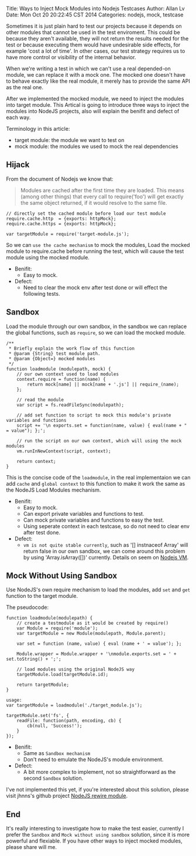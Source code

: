 Title: Ways to Inject Mock Modules into Nodejs Testcases
Author: Allan Lv
Date: Mon Oct 20 20:22:45 CST 2014
Categories: nodejs, mock, testcase

Sometimes it is just plain hard to test our projects because it depends on other modules that cannot be used in the test enviroment. This could be because they aren't available, they will not return the results needed for the test or because executing them would have undesirable side effects, for example 'cost a lot of time'. In other cases, our test strategy requires us to have more control or visibility of the internal behavior.

When we're writing a test in which we can't use a real depended-on module, we can replace it with a mock one. The mocked one doesn't have to behave exactly like the real module, it merely has to provide the same API as the real one.

After we implemented the mocked module, we need to inject the modules into target module. This Artical is going to introduce three ways to inject the modules into NodeJS projects, also will explain the benifit and defect of each way.

Terminology in this article:

- target module: the module we want to test on
- mock module: the modules we used to mock the real dependencies

## Hijack


From the document of Nodejs we know that:

> Modules are cached after the first time they are loaded. This means (among other things) that every call to require('foo') will get exactly the same object returned, if it would resolve to the same file.

	// directly set the cached module before load our test module
	require.cache.http  = {exports: httpMock};
    require.cache.https = {exports: httpMock};

    var targetModule = require('target-module.js');

So we can `use the cache mechanism` to mock the modules, Load the mocked module to require.cache before running the test, which will cause the test module using the mocked module.

- Benifit:
  - Easy to mock.
- Defect:
  - Need to clear the mock env after test done or will effect the following tests.


## Sandbox

Load the module through our own sandbox, in the sandbox we can replace the global functions, such as `require`, so we can load the mocked module.

	/**
	 * Briefly explain the work flow of this function
	 * @param {String} test module path.
	 * @param {Object=} mocked modules
	 */
	function loadmodule (modulepath, mock) {
		// our own context used to load modules
		context.require = function(name) {
        	return mock[name] || mock[name + '.js'] || require_(name);
    	};

    	// read the module
    	var script = fs.readFileSync(modulepath);

    	// add set function to script to mock this module's private variables and functions
    	script += '\n exports.set = function(name, value) { eval(name + " = value"); };';

    	// run the script on our own context, which will using the mock modules
    	vm.runInNewContext(script, context);

    	return context;
    }

This is the concise code of the `loadmodule`, in the real implementaion we can add `cache` and `global context` to this function to make it work the same as the NodeJS Load Modules mechanism.


- Benifit:
  - Easy to mock.
  - Can export private variables and functions to test.
  - Can mock private variables and functions to easy the test.
  - Using seperate context in each testcase, so do not need to clear env after test done.
- Defect:
  - `vm is not quite stable currently`, such as '[] instnaceof Array' will return false in our own sandbox, we can come around this problem by using 'Array.isArray([])' currently. Details on seem on [Nodejs VM](http://nodejs.org/docs/latest/api/all.html#all_executing_javascript).

## Mock Without Using Sandbox
Use NodeJS's own require mechanism to load the modules, add `set` and `get` function to the target module.

The pseudocode:

	function loadmodule(modulepath) {
	  	// create a testmodule as it would be created by require()
		var Module = require('module');
		var targetModule = new Module(modulepath, Module.parent);

		var set = function (name, value) { eval (name + ' = value'); };

		Module.wrapper = Module.wrapper + '\nmodule.exports.set = ' + set.toString() + ';';

		// load modules using the original NodeJS way
		targetModule.load(targetModule.id);

		return targetModule;
	}

	usage:
	var targetModule = loadmodule('./target_module.js');

	targetModule.set('fs', {
		readFile: function(path, encoding, cb) {
			cb(null, 'Success!');
		}
	});

- Benifit:
  - Same as `Sandbox mechanism`
  - Don't need to emulate the NodeJS's module environment.
- Defect:
  - A bit more complex to implement, not so straightforward as the second `Sandbox` solution.

I've not implemented this yet, if you're interested about this solution, please visit jhnns's github project [NodeJS rewire module](https://github.com/jhnns/rewire).


## End

It's really interesting to investigate how to make the test easier, currently I prefer the `Sandbox` and `Mock without using sandbox` solution, since it is more powerful and flexiable. If you have other ways to inject mocked modules, please share will me.
